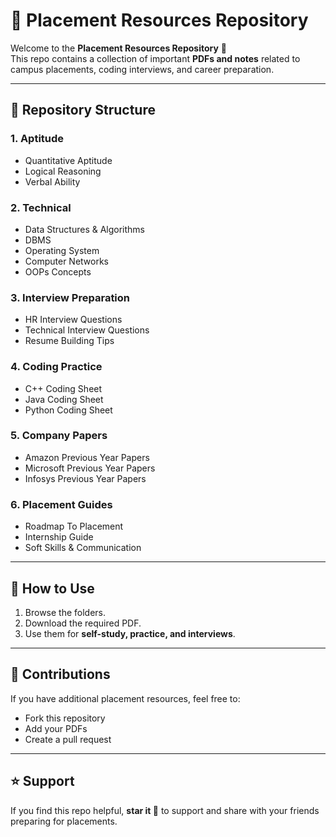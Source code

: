 # 📘 Placement Resources Repository

Welcome to the **Placement Resources Repository** 🎯  
This repo contains a collection of important **PDFs and notes** related to campus placements, coding interviews, and career preparation.  

---

## 📂 Repository Structure

### 1. Aptitude
- Quantitative Aptitude
- Logical Reasoning
- Verbal Ability

### 2. Technical
- Data Structures & Algorithms
- DBMS
- Operating System
- Computer Networks
- OOPs Concepts

### 3. Interview Preparation
- HR Interview Questions
- Technical Interview Questions
- Resume Building Tips

### 4. Coding Practice
- C++ Coding Sheet
- Java Coding Sheet
- Python Coding Sheet

### 5. Company Papers
- Amazon Previous Year Papers
- Microsoft Previous Year Papers
- Infosys Previous Year Papers

### 6. Placement Guides
- Roadmap To Placement
- Internship Guide
- Soft Skills & Communication

---

## 🚀 How to Use
1. Browse the folders.
2. Download the required PDF.
3. Use them for **self-study, practice, and interviews**.

---

## 🤝 Contributions
If you have additional placement resources, feel free to:
- Fork this repository
- Add your PDFs
- Create a pull request

---

## ⭐ Support
If you find this repo helpful, **star it 🌟** to support and share with your friends preparing for placements.
